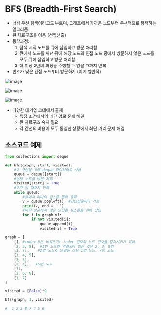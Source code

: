 # BFS (Breadth-First Search)
- 너비 우선 탐색이라고도 부르며, 그래프에서 가까운 노드부터 우선적으로 탐색하는 알고리즘
- 큐 자료구조를 이용 (선입선출)
- 동작과정:
  1. 탐색 시작 노드를 큐에 삽입하고 방문 처리함
  2. 큐에서 노드를 꺼낸 뒤에 해당 노드의 인접 노드 중에서 방문하지 않은 노드를 모두 큐에 삽입하고 방문 처리함
  3. 더 이상 2번의 과정을 수행할 수 없을 때까지 반복
- 번호가 낮은 인접 노드부터 방문하기 (이게 일반적)

![image](https://user-images.githubusercontent.com/122213470/218760435-73ba7771-d36c-4029-95a9-17cb70beebdb.png)

![image](https://user-images.githubusercontent.com/122213470/218760879-746a27c6-e18f-49a3-a66a-bdd7da7298a9.png)

![image](https://user-images.githubusercontent.com/122213470/218761215-b1c3d1e4-2265-4ba5-8f80-d7de077962d8.png)


- 다양한 대기업 코테에서 출제
  + 특정 조건에서의 최단 경로 문제 해결
  + 큐 자료구조 숙지 필요
  + 각 간선의 비용이 모두 동일한 상황에서 최단 거리 문제 해결

## 소스코드 예제

```python
from collections import deque

def bfs(graph, start, visited):
    #큐 구현을 위해 deque 라이브러리 사용
    queue = deque([start])
    #현재 노드를 방문 처리
    visited[start] = True
    #큐가 빌 때까지 반복
    while queue:
        #큐에서 하나의 원소를 뽑아 출력
        v = queue.popleft()  #선입선출이라 가능
        print(v, end = ' ')
        #아직 방문하지 않은 인접한 원소들을 큐에 삽입
        for i in graph[v]:
            if not visited[i]:
                queue.append(i)
                visited[i] = True
```

```python
graph = [
    [], #index 0은 비워두기: index 번호와 노드 번호를 일치시키기 위해
    [2, 3, 8],  #1번 노드와 연결되어 있는 것은 2, 3, 8번
    [1, 7],    #2번 노드와 연결된 것은 1번 노드, 7번 노드
    [1, 4, 5], 
    [3, 5], 
    [3, 4],   #5번 노드
    [7], 
    [2, 6, 8], 
    [1, 7]
]

visited = [False]*9  

bfs(graph, 1, visited)

#  1 2 3 8 7 4 5 6 
```


